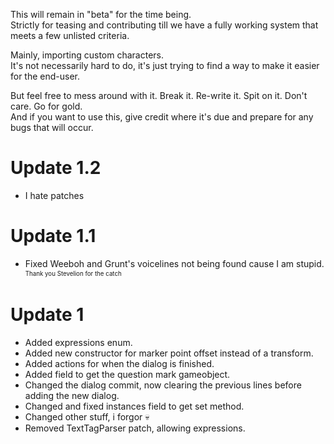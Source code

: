 ﻿This will remain in "beta" for the time being. </br>
Strictly for teasing and contributing till we have a fully working system that meets a few unlisted criteria. </br>

Mainly, importing custom characters. </br>
It's not necessarily hard to do, it's just trying to find a way to make it easier for the end-user. </br>

But feel free to mess around with it. Break it. Re-write it. Spit on it. Don't care. Go for gold. </br>
And if you want to use this, give credit where it's due and prepare for any bugs that will occur.

# Update 1.2
- I hate patches

# Update 1.1
- Fixed Weeboh and Grunt's voicelines not being found cause I am stupid. <sup><sub>Thank you Stevelion for the catch</sub></sup>

# Update 1
- Added expressions enum.
- Added new constructor for marker point offset instead of a transform.
- Added actions for when the dialog is finished.
- Added field to get the question mark gameobject.
- Changed the dialog commit, now clearing the previous lines before adding the new dialog.
- Changed and fixed instances field to get set method.
- Changed other stuff, i forgor 💀
- Removed TextTagParser patch, allowing expressions.